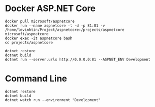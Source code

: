 # Docker ASP.NET Core

```Docker image: 
docker pull microsoft/aspnetcore
docker run --name aspnetcore -t -d -p 81:81 -v /home/levinhtin/Project/aspnetcore:/projects/aspnetcore microsoft/aspnetcore
docker exec -it aspnetcore bash
cd projects/aspnetcore

dotnet restore
dotnet build
dotnet run --server.urls http://0.0.0.0:81 --ASPNET_ENV Development
```

# Command Line
```command
dotnet restore
dotnet build
dotnet watch run --environment "Development"
```